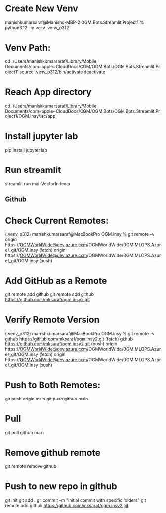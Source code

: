 # Create New Venv
manishkumarsaraf@Manishs-MBP-2 OGM.Bots.Streamlit.Project1 % python3.12 -m venv .venv_p312
# Venv Path:
cd '/Users/manishkumarsaraf/Library/Mobile Documents/com~apple~CloudDocs/OGM/OGM.Bots/OGM.Bots.Streamlit.Project1'
source .venv_p312/bin/activate
deactivate
# Reach App directory
cd '/Users/manishkumarsaraf/Library/Mobile Documents/com~apple~CloudDocs/OGM/OGM.Bots/OGM.Bots.Streamlit.Project1/OGM.insy/src/app'

# Install jupyter lab
pip install jupyter lab
 # Run streamlit
streamlit run mainVectorIndex.p


## Github
# Check Current Remotes:
(.venv_p312) manishkumarsaraf@MacBookPro OGM.insy % git remote -v
origin  https://OGMWorldWide@dev.azure.com/OGMWorldWide/OGM.MLOPS.Azure/_git/OGM.insy (fetch)
origin  https://OGMWorldWide@dev.azure.com/OGMWorldWide/OGM.MLOPS.Azure/_git/OGM.insy (push)
# Add GitHub as a Remote
git remote add github <your-github-repo-url>
git remote add github https://github.com/mksaraf/ogm.insy2.git
# Verify Remote Version
(.venv_p312) manishkumarsaraf@MacBookPro OGM.insy % git remote -v
github  https://github.com/mksaraf/ogm.insy2.git (fetch)
github  https://github.com/mksaraf/ogm.insy2.git (push)
origin  https://OGMWorldWide@dev.azure.com/OGMWorldWide/OGM.MLOPS.Azure/_git/OGM.insy (fetch)
origin  https://OGMWorldWide@dev.azure.com/OGMWorldWide/OGM.MLOPS.Azure/_git/OGM.insy (push)
# Push to Both Remotes:
git push origin main
git push github main

# Pull
git pull github main

# Remove github remote
git remote remove github
# Push to new repo in github
git init
git add .
git commit -m "Initial commit with specific folders"
git remote add github https://github.com/mksaraf/ogm.insy2.git


# 